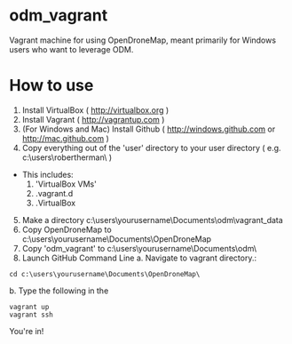 odm_vagrant
===========

Vagrant machine for using OpenDroneMap, meant primarily for Windows users who want to leverage ODM.

How to use
==========

1. Install VirtualBox ( http://virtualbox.org )
2. Install Vagrant ( http://vagrantup.com )
3. (For Windows and Mac) Install Github ( http://windows.github.com or http://mac.github.com )
4. Copy everything out of the 'user' directory to your user directory ( e.g. c:\users\robertherman\ )
  * This includes: 
      1. 'VirtualBox VMs'
      2. .vagrant.d
      3. .VirtualBox
5. Make a directory c:\users\yourusername\Documents\odm\vagrant_data
6. Copy OpenDroneMap to c:\users\yourusername\Documents\OpenDroneMap
7. Copy 'odm_vagrant' to c:\users\yourusername\Documents\odm\
8. Launch GitHub Command Line
 a. Navigate to vagrant directory.:
 ```
 cd c:\users\yourusername\Documents\OpenDroneMap\
 ```
 b. Type the following in the 
  ```
  vagrant up
  vagrant ssh
  ```

You're in!


